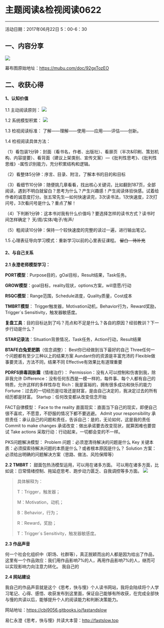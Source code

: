 # 主题阅读&检视阅读0622
**********
活动日期：2017年06月22日 5：00-6：30
## 一、内容分享

![](./_image/2017-06-22第二天——主动阅读vs检视阅读_爱奇艺.jpg)

  
幕布图原始地址：<https://mubu.com/doc/92gxTozEO>

## 二、收获心得

#### 1、认知价值

 1.1 主动阅读原则：
![](./_image/主动阅读.jpg)


1.2 系统模型积累：
![](./_image/微信图片_20170709115734.jpg)


1.3 检视阅读标准：
了解——理解——使用——应用——评估——创新。

1.4 检视阅读具体方法：

（1）看包装1分钟：封面（看书名，作者、出版社）、看扉页（半次&印刷、策划机构、内容提要）、看背面（建议上架类别、宣传文案）—《批判性思考》、《批判性思维》-属性识别能力，充分积累结构和逻辑。

（2）看整体5分钟：序言、目录、附注，了解本书的目的和目标

（3）看细节10分钟：随便挑几章看看，找出核心关键词，比如翻到187页，全部阅读，遇到不明白就留白？思考为什么？产生兴趣感！产生阅读体验快感。试着给作者的诚意度打分。张五常先生—如何快速读完，3次读书法，1次快速度，2次打问号，3次看问号是什么？重点了解！

（4）下判断1分钟：这本书对我有什么价值吗？要选择怎样的读书方式？读书时间怎样确定？ 天/周/实体/电子/有声/

（5）粗阅读10分钟：保持一个较快速度的完整的读过一遍，进行输出笔记。

1.5 心理表征导向学习模式：重新学习以前的心里表征课程。
~~留白—待补充~~

#### 2、与自己关系
**2.1 永澄老师模型学习：**

**PORT模型**：Purpose目的，gOal目标，Result结果，Task任务。

**GROW模型**：goal目标，reality现状，options方案，will意愿/行动

**RSQC模型**：Range范围，Schedule进度，Quality质量，Cost成本

**TMBRT模型**： Trigger触发器，Motivation动机，Behavior行为，Reward奖励，Trigger`s Sensitivity，触发器敏感度。

**复盘工具**：目的目标达到了吗？亮点和不足是什么？各自的原因？经验教训？下一步行动是什么？

**STAR记录法**：Situation背景情况，Task任务，Action行动，Result结果

**BTAFE白兔爱肥鹅**（信念调整）：
	Best你已经做到当下最好的自己
	Three任何一个问题都有至少三种以上的结果方案
	Aundant你的资源是丰富充沛的
	Flexible做事要灵活，方法不同，结果不同
	Effective有效果比有道理重要

**PDRFS排毒润肤霜**（情绪治疗）：
	Permission：没有人可以控制和伤害到我，除非我允许
	Difference：没有任何东西是一模一样的，每件事、每个人都有自己的特质，允许这样的多样性存在
	Rich：我是富裕的，拥有很多成功和快乐的能力
	Fortune：过去的一切经历是垃圾还是财富，是由自己决定的，我决定过去的所有经历都是财富。
	Startup：任何改变都从改变信念开始

FACT自律模型：
	Face to the reality 直面现实：直面当下自己的现实，即便自己很不喜欢，不愿意，不舒服的情况下都不要逃避。
	Admit your responsibility 承担责任：承认自己的问题和责任，告诉自己：是的，无论如何，这是我的责任
	Commit to make changes 承诺改变：做出承诺要去改变现状，就算困难也要尝试
	Take actions 采取行动：行动起来，一切都会变的不一样。

PKS问题解决模型：
	Problem 问题：必须澄清待解决的问题是什么
	Key 关键本质：必须探索待解决问题的本质是什么？或者根本原因是什么？
	Solution 方案：必须给出明确的问题解决方案（思路、做法、风险保障等）



**2.2 TMBRT：**
甜面包热汤模型运用，可以用在诸多方面。
可以用在诸多方面，比如说：日常情绪控制、拖延症思考、跑步动力匮乏、自我调控等多方面。
![](./_image/tmbrt.jpg)
>具体解释为：
> 
>T：Trigger，触发器；
> 
>M：Motivation，动机；
> 
>B：Behavior，行为；
> 
> R：Reward，奖励；
> 
> T：Trigger`s Sensitivity，触发器敏感度。

**2.3 作品声音**

何一个社会化组织中（职场、社群等），真正脱颖而出的人都是因为给出了作品，这里有一个作品效应：我们用作品影响7%的人，再用作品影响7%的人，继而可以实现影响力向注意力转化。
我自己的

**2.4 网站建设**

我自己的作品声音就是这个《思考，快与慢》个人读书网站，我将会陆续将个人学习笔记、心得、感悟、收获发布到这里面，保证自己能够有所收获，在完成全部快与慢的共读以后，能够提升个人的阅读能力和判断决策能力。

网站地址：<https://cbj9056.gitbooks.io/fastandslow>

易仁永澄《思考，快与慢》共读大本营：<http://fastslow.top>